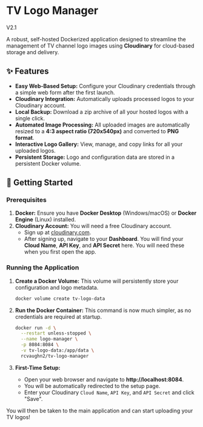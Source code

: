 # **TV Logo Manager**
V2.1

A robust, self-hosted Dockerized application designed to streamline the management of TV channel logo images using **Cloudinary** for cloud-based storage and delivery.

## **✨ Features**

- **Easy Web-Based Setup:** Configure your Cloudinary credentials through a simple web form after the first launch.
- **Cloudinary Integration:** Automatically uploads processed logos to your Cloudinary account.
- **Local Backup:** Download a zip archive of all your hosted logos with a single click.
- **Automated Image Processing:** All uploaded images are automatically resized to a **4:3 aspect ratio (720x540px)** and converted to **PNG format**.
- **Interactive Logo Gallery:** View, manage, and copy links for all your uploaded logos.
- **Persistent Storage:** Logo and configuration data are stored in a persistent Docker volume.

## **🚀 Getting Started**

### **Prerequisites**

1.  **Docker:** Ensure you have **Docker Desktop** (Windows/macOS) or **Docker Engine** (Linux) installed.
2.  **Cloudinary Account:** You will need a free Cloudinary account.
    * Sign up at [cloudinary.com](https://cloudinary.com/users/register/free).
    * After signing up, navigate to your **Dashboard**. You will find your **Cloud Name**, **API Key**, and **API Secret** here. You will need these when you first open the app.
      
### **Running the Application**

1.  **Create a Docker Volume:**
    This volume will persistently store your configuration and logo metadata.
    ```bash
    docker volume create tv-logo-data
    ```

2.  **Run the Docker Container:**
    This command is now much simpler, as no credentials are required at startup.
    ```bash
    docker run -d \
      --restart unless-stopped \
      --name logo-manager \
      -p 8084:8084 \
      -v tv-logo-data:/app/data \
      rcvaughn2/tv-logo-manager
    ```

3.  **First-Time Setup:**
    * Open your web browser and navigate to **http://localhost:8084**.
    * You will be automatically redirected to the setup page.
    * Enter your Cloudinary `Cloud Name`, `API Key`, and `API Secret` and click "Save".

You will then be taken to the main application and can start uploading your TV logos!
